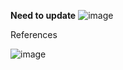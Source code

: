**Need to update**
![image](https://github.com/user-attachments/assets/2e2ae878-eddf-4a83-8603-6b9c641ed5a6)


References

![image](https://github.com/user-attachments/assets/40425cbe-2f10-4676-ba78-da1227c43d47)



